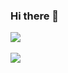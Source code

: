 ### Hi there 👋

<img src="https://github-readme-stats.vercel.app/api/top-langs/?username=hfjxjjd123&layout=compact"><br><br>
<img src="https://github-readme-stats.vercel.app/api?username=hfjxjjd123&show_icons=true">
